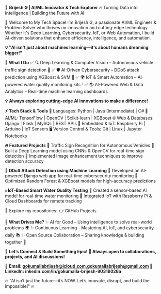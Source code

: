 🚀 **Brijesh G | AI/ML Innovator & Tech Explorer**
🔥 Turning Data into Intelligence | Building the Future with AI

👋 Welcome to My Tech Space!
I’m Brijesh G, a passionate AI/ML Engineer & Problem Solver who thrives on innovation and cutting-edge technology. Whether it's Deep Learning, Cybersecurity, IoT, or Web Automation, I build AI-driven solutions that enhance efficiency, intelligence, and automation.

**💡 "AI isn't just about machines learning—it's about humans dreaming bigger!"**

**🚀 What I Do**
✅ 🔍 Deep Learning & Computer Vision – Autonomous vehicle traffic sign detection 📸
✅ 🛡️ AI-Driven Cybersecurity – DDoS attack prediction using XGBoost & SVM 🔐
✅ 🌍 IoT & Smart Automation – AI-powered water quality monitoring kits 💧
✅ 🌎 AI-Powered Web & Data Analytics – Real-time machine learning dashboards

**💡 Always exploring cutting-edge AI innovations to make a difference!**

**⚡ Tech Stack & Tools**
🎯 Languages: Python | Java (Intermediate) | C#
🤖 AI/ML: TensorFlow | OpenCV | Scikit-learn | XGBoost
🌐 Web & Databases: Django | Flask | MySQL | REST APIs
📡 Embedded & IoT: Raspberry Pi | Arduino | IoT Sensors
🖥 Version Control & Tools: Git | Linux | Jupyter Notebooks

**🔥 Featured Projects**
🚗 Traffic Sign Recognition for Autonomous Vehicles
🔹 Built a Deep Learning model using CNNs & OpenCV for real-time sign detection
🔹 Implemented image enhancement techniques to improve detection accuracy

**🔐 DDoS Attack Detection using Machine Learning**
🔹 Developed an AI-powered Django web app for real-time cybersecurity monitoring
🔹 Optimized Random Forest & XGBoost models for high-accuracy predictions

**💧 IoT-Based Smart Water Quality Testing**
🔹 Created a sensor-based AI model for real-time water monitoring
🔹 Integrated IoT with Raspberry Pi & Cloud Dashboards for remote tracking

📂 Explore my repositories: 👉 GitHub Projects

**🎯 What Drives Me?**
✨ AI for Good – Using intelligence to solve real-world problems 🌍
✨ Continuous Learning – Mastering AI, IoT, and cybersecurity daily 📚
✨ Open Source Collaboration – Sharing knowledge & building together 🤝

**📢 Let’s Connect & Build Something Epic!
💬 Always open to collaborations, projects, and AI discussions!**

**📩 Email: gokumallabrijesh@icloud.com,gokumallabrijesh@gmail.com
💼 LinkedIn: inkedin.com/in/gokumalla-brijesh-80319028a**


🔥 "AI isn’t just the future—it’s NOW. Let’s innovate, disrupt, and build the impossible!" 🔥

